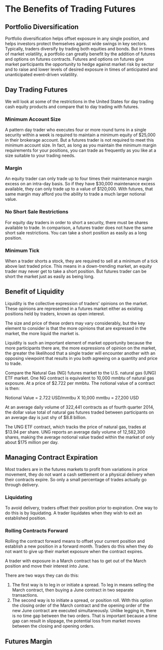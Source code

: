 # The Benefits of Trading Futures

## Portfolio Diversification

Portfolio diversification helps offset exposure in any single position, and helps investors protect themselves against wide swings in key sectors. Typically, traders diversify by trading both equities and bonds. But in times of market volatility, a portfolio can greatly benefit by the addition of futures and options on futures contracts. Futures and options on futures give market participants the opportunity to hedge against market risk by sector and to raise and lower levels of desired exposure in times of anticipated and unanticipated event-driven volatility.

## Day Trading Futures

We will look at some of the restrictions in the United States for day trading cash equity products and compare that to day trading with futures.

### Minimum Account Size
A pattern day trader who executes four or more round turns in a single security within a week is required to maintain a minimum equity of $25,000 in their brokerage account. But a futures trader is not required to meet this minimum account size. In fact, as long as you maintain the minimum margin requirements for your positions, you can trade as frequently as you like at a size suitable to your trading needs.

### Margin
An equity trader can only trade up to four times their maintenance margin excess on an intra-day basis. So if they have $30,000 maintenance excess available, they can only trade up to a value of $120,000. With futures, that same margin may afford you the ability to trade a much larger notional value.

### No Short Sale Restrictions
For equity day traders in order to short a security, there must be shares available to trade. In comparison, a futures trader does not have the same short sale restrictions. You can take a short position as easily as a long position.

### Minimum Tick
When a trader shorts a stock, they are required to sell at a minimum of a tick above last traded price. This means in a down-trending market, an equity trader may never get to take a short position. But futures trader can be short the market just as easily as being long.

## Benefit of Liquidity

Liquidity is the collective expression of traders' opinions on the market. These opinions are represented in a futures market either as existing positions held by traders, known as open interest.

The size and price of these orders may vary considerably, but the key element to consider is that the more opinions that are expressed in the market, the more liquid the market is.

Liquidity is such an important element of market opportunity because the more participants there are, the more expressions of opinion on the market, the greater the likelihood that a single trader will encounter another with an opposing viewpoint that results in you both agreeing on a quantity and price to trade. 

Compare the Natural Gas (NG) futures market to the U.S. natural gas (UNG) ETF market. One NG contract is equivalent to 10,000 mmbtu of natural gas exposure. At a price of $2.722 per mmbtu. The notional value of a contract is then:

Notional Value = 2.722 USD/mmtbu X 10,000 mmtbu = 27,200 USD

At an average daily volume of 322,441 contracts as of fourth quarter 2014, the dollar value total of natural gas futures traded between participants on an average day is just shy of $8.8 billion.

The UNG ETF contract, which tracks the price of natural gas, trades at $13.94 per share. UNG reports an average daily volume of 12,582,300 shares, making the average notional value traded within the market of only about $175 million per day.

## Managing Contract Expiration

Most traders are in the futures markets to profit from variations in price movement, they do not want a cash settlement or a physical delivery when their contracts expire. So only a small percentage of trades actually go through delivery.

### Liquidating
To avoid delivery, traders offset their position prior to expiration. One way to do this is by liquidating. A trader liquidates when they wish to exit an established position. 

### Rolling Contracts Forward
Rolling the contract forward means to offset your current position and establish a new position in a forward month. Traders do this when they do not want to give up their market exposure when the contract expires.

A trader with exposure in a March contract has to get out of the March position and move their interest into June.

There are two ways they can do this:

1. The first way is to leg in or initiate a spread. To leg in means selling the March contract, then buying a June contract in two separate transactions.
2. The second way is to initiate a spread, or position roll. With this option the closing order of the March contract and the opening order of the new June contract are executed simultaneously. Unlike legging in, there is no time gap between the two orders. That is important because a time gap can result in slippage, the potential loss from market moves between the closing and opening orders. 

## Futures Margin
























